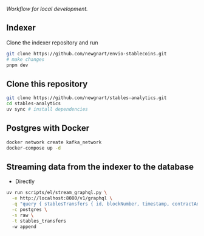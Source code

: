 *Workflow for local development.*

## Indexer
Clone the indexer repository and run

```bash
git clone https://github.com/newgnart/envio-stablecoins.git
# make changes
pnpm dev
```

## Clone this repository
```bash
git clone https://github.com/newgnart/stables-analytics.git
cd stables-analytics
uv sync # install dependencies
```

## Postgres with Docker
```bash
docker network create kafka_network
docker-compose up -d
```

## Streaming data from the indexer to the database

- Directly
```bash
uv run scripts/el/stream_graphql.py \
  -e http://localhost:8080/v1/graphql \
  -q "query { stablesTransfers { id, blockNumber, timestamp, contractAddress, from, to, value } }" \
  -c postgres \
  -s raw \
  -t stables_transfers
  -w append
```